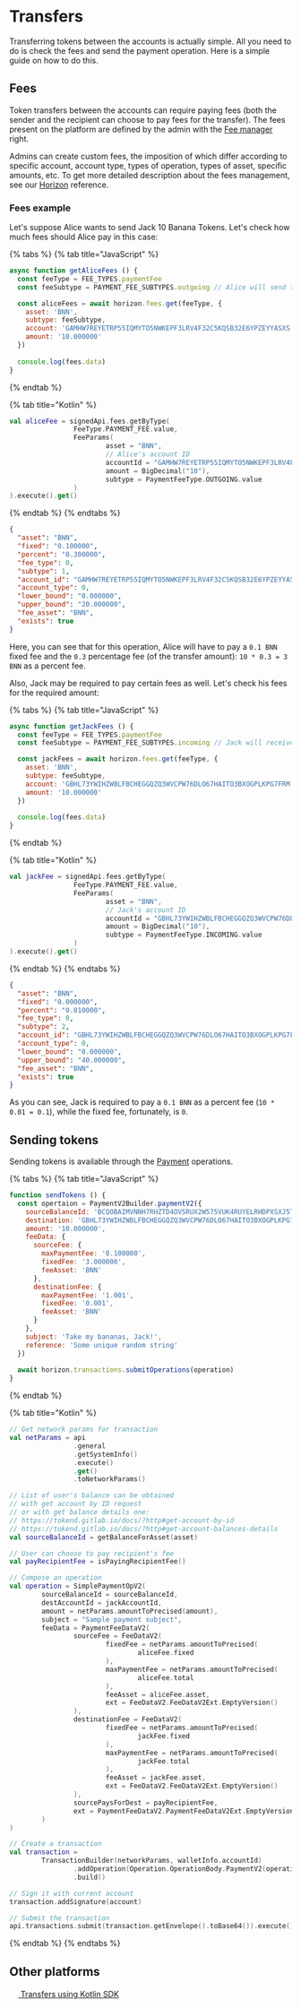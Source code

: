 # Transfers

Transferring tokens between the accounts is actually simple. All you need to do is check the fees and send 
the payment operation. Here is a simple guide on how to do this.

## Fees

Token transfers between the accounts can require paying fees (both the sender and the recipient can choose to pay fees for the transfer). The fees present on the platform are defined by the admin with the [Fee manager][1] right.

Admins can create custom fees, the imposition of which differ according to specific account, account type, types of operation, types of asset, specific amounts, etc. To get more detailed description about the fees management, see our [Horizon][3] reference.

### Fees example

Let's suppose Alice wants to send Jack 10 Banana Tokens. Let's check how much fees should Alice pay in this case:

{% tabs %} {% tab title="JavaScript" %}
```javascript
async function getAliceFees () {
  const feeType = FEE_TYPES.paymentFee
  const feeSubtype = PAYMENT_FEE_SUBTYPES.outgoing // Alice will send this payment

  const aliceFees = await horizon.fees.get(feeType, {
    asset: 'BNN',
    subtype: feeSubtype,
    account: 'GAMHW7REYETRP55IQMYTO5NWKEPF3LRV4F32C5KQSB32E6YPZEYYASXS', // Alice's account ID
    amount: '10.000000'
  })
  
  console.log(fees.data)
}
```
{% endtab %}

{% tab title="Kotlin" %}
```kotlin
val aliceFee = signedApi.fees.getByType(
                FeeType.PAYMENT_FEE.value,
                FeeParams(
                        asset = "BNN",
                        // Alice's account ID
                        accountId = "GAMHW7REYETRP55IQMYTO5NWKEPF3LRV4F32C5KQSB32E6YPZEYYASXS",
                        amount = BigDecimal("10"),
                        subtype = PaymentFeeType.OUTGOING.value
                )
).execute().get()
```
{% endtab %} {% endtabs %}

```json
{
  "asset": "BNN",
  "fixed": "0.100000",
  "percent": "0.300000",
  "fee_type": 0,
  "subtype": 1,
  "account_id": "GAMHW7REYETRP55IQMYTO5NWKEPF3LRV4F32C5KQSB32E6YPZEYYASXS",
  "account_type": 0,
  "lower_bound": "0.000000",
  "upper_bound": "20.000000",
  "fee_asset": "BNN",
  "exists": true
}
```

Here, you can see that for this operation, Alice will have to pay a `0.1 BNN` fixed fee and the `0.3` percentage fee (of the transfer amount): `10 * 0.3 = 3 BNN` as a percent fee.

Also, Jack may be required to pay certain fees as well. Let's check his fees for the required amount:

{% tabs %} {% tab title="JavaScript" %}
```javascript
async function getJackFees () {
  const feeType = FEE_TYPES.paymentFee
  const feeSubtype = PAYMENT_FEE_SUBTYPES.incoming // Jack will receive this payment

  const jackFees = await horizon.fees.get(feeType, {
    asset: 'BNN',
    subtype: feeSubtype,
    account: 'GBHL73YWIHZWBLFBCHEGGQZQ3WVCPW76DLO67HAITO3BXOGPLKPG7FRM', // Jack's account ID
    amount: '10.000000'
  })
  
  console.log(fees.data)
}
```
{% endtab %}

{% tab title="Kotlin" %}
```kotlin
val jackFee = signedApi.fees.getByType(
                FeeType.PAYMENT_FEE.value,
                FeeParams(
                        asset = "BNN",
                        // Jack's account ID
                        accountId = "GBHL73YWIHZWBLFBCHEGGQZQ3WVCPW76DLO67HAITO3BXOGPLKPG7FRM",
                        amount = BigDecimal("10"),
                        subtype = PaymentFeeType.INCOMING.value
                )
).execute().get()
```
{% endtab %} {% endtabs %}


```json
{
  "asset": "BNN",
  "fixed": "0.000000",
  "percent": "0.010000",
  "fee_type": 0,
  "subtype": 2,
  "account_id": "GBHL73YWIHZWBLFBCHEGGQZQ3WVCPW76DLO67HAITO3BXOGPLKPG7FRM",
  "account_type": 0,
  "lower_bound": "0.000000",
  "upper_bound": "40.000000",
  "fee_asset": "BNN",
  "exists": true
}
```

As you can see, Jack is required to pay a `0.1 BNN` as a percent fee (`10 * 0.01 = 0.1`), while the
fixed fee, fortunately, is `0`.

## Sending tokens

Sending tokens is available through the [Payment][4] operations. 

{% tabs %} {% tab title="JavaScript" %}
```javascript
function sendTokens () {
  const opertaion = PaymentV2Builder.paymentV2({
    sourceBalanceId: 'BCQOBAIMVNNH7RHZTD4OVSRUX2W575VUK4RUYELRHDPXSXJ5TMS2BHAV', // Alice's Bananas balance ID
    destination: 'GBHL73YWIHZWBLFBCHEGGQZQ3WVCPW76DLO67HAITO3BXOGPLKPG7FRM', // Jack account ID
    amount: '10.000000',
    feeData: {
      sourceFee: {
        maxPaymentFee: '0.100000',
        fixedFee: '3.000000',
        feeAsset: 'BNN'
      },
      destinationFee: {
        maxPaymentFee: '1.001',
        fixedFee: '0.001',
        feeAsset: 'BNN'
      }
    },
    subject: 'Take my bananas, Jack!',
    reference: 'Some unique random string'
  })
  
  await horizon.transactions.submitOperations(operation)
}
```
{% endtab %}

{% tab title="Kotlin" %}
```kotlin
// Get network params for transaction
val netParams = api
                .general
                .getSystemInfo()
                .execute()
                .get()
                .toNetworkParams()

// List of user's balance can be obtained 
// with get account by ID request
// or with get balance details one:
// https://tokend.gitlab.io/docs/?http#get-account-by-id
// https://tokend.gitlab.io/docs/?http#get-account-balances-details
val sourceBalanceId = getBalanceForAsset(asset)

// User can choose to pay recipient's fee
val payRecipientFee = isPayingRecipientFee()

// Compose an operation
val operation = SimplePaymentOpV2(
        sourceBalanceId = sourceBalanceId,
        destAccountId = jackAccountId,
        amount = netParams.amountToPrecised(amount),
        subject = "Sample payment subject",
        feeData = PaymentFeeDataV2(
                sourceFee = FeeDataV2(
                        fixedFee = netParams.amountToPrecised(
                                aliceFee.fixed
                        ),
                        maxPaymentFee = netParams.amountToPrecised(
                                aliceFee.total
                        ),
                        feeAsset = aliceFee.asset,
                        ext = FeeDataV2.FeeDataV2Ext.EmptyVersion()
                ),
                destinationFee = FeeDataV2(
                        fixedFee = netParams.amountToPrecised(
                                jackFee.fixed
                        ),
                        maxPaymentFee = netParams.amountToPrecised(
                                jackFee.total
                        ),
                        feeAsset = jackFee.asset,
                        ext = FeeDataV2.FeeDataV2Ext.EmptyVersion()
                ),
                sourcePaysForDest = payRecipientFee,
                ext = PaymentFeeDataV2.PaymentFeeDataV2Ext.EmptyVersion()
        )
)

// Create a transaction
val transaction =
        TransactionBuilder(networkParams, walletInfo.accountId)
                .addOperation(Operation.OperationBody.PaymentV2(operation))
                .build()

// Sign it with current account
transaction.addSignature(account)

// Submit the transaction
api.transactions.submit(transaction.getEnvelope().toBase64()).execute()
```
{% endtab %} {% endtabs %}

## Other platforms

[<img src="https://kotlinlang.org/assets/images/favicon.ico" height="16"/> Transfers using Kotlin SDK][5]

[1]: /tech/key_entities/signer.md
[3]: https://tokend.gitlab.io/docs/#fees
[4]: /tech/operations/payment.md
[5]: https://github.com/tokend/kotlin-sdk/wiki/Transfers
